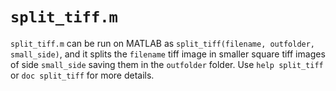`split_tiff.m`
===

`split_tiff.m` can be run on MATLAB as `split_tiff(filename, outfolder, small_side)`, and it splits the `filename` tiff image in smaller square tiff images of side `small_side` saving them in the `outfolder` folder. Use `help split_tiff` or `doc split_tiff` for more details.
